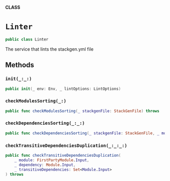 **CLASS**

# `Linter`

```swift
public class Linter
```

The service that lints the stackgen.yml file

## Methods
### `init(_:_:)`

```swift
public init(_ env: Env, _ lintOptions: LintOptions)
```

### `checkModulesSorting(_:)`

```swift
public func checkModulesSorting(_ stackgenFile: StackGenFile) throws
```

### `checkDependenciesSorting(_:_:)`

```swift
public func checkDependenciesSorting(_ stackgenFile: StackGenFile, _ modules: [Module.Input]) throws
```

### `checkTransitiveDependenciesDuplication(_:_:_:)`

```swift
public func checkTransitiveDependenciesDuplication(
    _ module: FirstPartyModule.Input,
    _ dependency: Module.Input,
    _ transitiveDependencies: Set<Module.Input>
) throws
```
